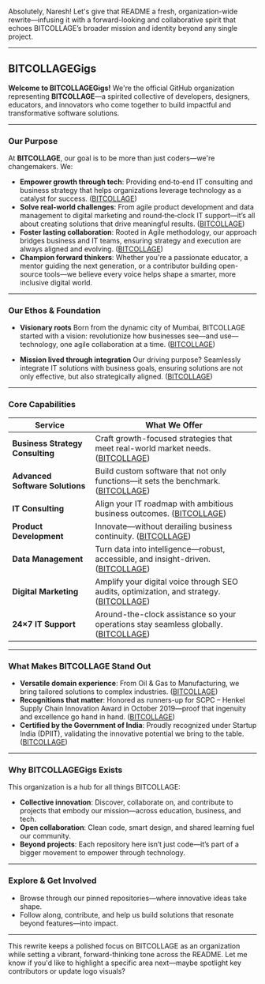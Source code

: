 Absolutely, Naresh! Let's give that README a fresh, organization-wide rewrite—infusing it with a forward-looking and collaborative spirit that echoes BITCOLLAGE’s broader mission and identity beyond any single project.

---

## BITCOLLAGEGigs

**Welcome to BITCOLLAGEGigs!**
We're the official GitHub organization representing **BITCOLLAGE**—a spirited collective of developers, designers, educators, and innovators who come together to build impactful and transformative software solutions.

---

### Our Purpose

At **BITCOLLAGE**, our goal is to be more than just coders—we're changemakers. We:

* **Empower growth through tech**: Providing end‑to‑end IT consulting and business strategy that helps organizations leverage technology as a catalyst for success. ([BITCOLLAGE](https://www.bitcollageconsulting.com/company-profile?utm_source=chatgpt.com))
* **Solve real-world challenges**: From agile product development and data management to digital marketing and round‑the‑clock IT support—it’s all about creating solutions that drive meaningful results. ([BITCOLLAGE](https://www.bitcollageconsulting.com/?utm_source=chatgpt.com))
* **Foster lasting collaboration**: Rooted in Agile methodology, our approach bridges business and IT teams, ensuring strategy and execution are always aligned and evolving. ([BITCOLLAGE](https://www.bitcollageconsulting.com/company-profile?utm_source=chatgpt.com))
* **Champion forward thinkers**: Whether you're a passionate educator, a mentor guiding the next generation, or a contributor building open-source tools—we believe every voice helps shape a smarter, more inclusive digital world.

---

### Our Ethos & Foundation

* **Visionary roots**
  Born from the dynamic city of Mumbai, BITCOLLAGE started with a vision: revolutionize how businesses see—and use—technology, one agile collaboration at a time. ([BITCOLLAGE](https://www.bitcollageconsulting.com/?utm_source=chatgpt.com))

* **Mission lived through integration**
  Our driving purpose? Seamlessly integrate IT solutions with business goals, ensuring solutions are not only effective, but also strategically aligned. ([BITCOLLAGE](https://www.bitcollageconsulting.com/company-profile?utm_source=chatgpt.com))

---

### Core Capabilities

| Service                          | What We Offer                                                                                                                                           |
| -------------------------------- | ------------------------------------------------------------------------------------------------------------------------------------------------------- |
| **Business Strategy Consulting** | Craft growth-focused strategies that meet real-world market needs. ([BITCOLLAGE](https://www.bitcollageconsulting.com/?utm_source=chatgpt.com))         |
| **Advanced Software Solutions**  | Build custom software that not only functions—it sets the benchmark. ([BITCOLLAGE](https://www.bitcollageconsulting.com/?utm_source=chatgpt.com))       |
| **IT Consulting**                | Align your IT roadmap with ambitious business outcomes. ([BITCOLLAGE](https://www.bitcollageconsulting.com/?utm_source=chatgpt.com))                    |
| **Product Development**          | Innovate—without derailing business continuity. ([BITCOLLAGE](https://www.bitcollageconsulting.com/?utm_source=chatgpt.com))                            |
| **Data Management**              | Turn data into intelligence—robust, accessible, and insight-driven. ([BITCOLLAGE](https://www.bitcollageconsulting.com/?utm_source=chatgpt.com))        |
| **Digital Marketing**            | Amplify your digital voice through SEO audits, optimization, and strategy. ([BITCOLLAGE](https://www.bitcollageconsulting.com/?utm_source=chatgpt.com)) |
| **24×7 IT Support**              | Around-the-clock assistance so your operations stay seamless globally. ([BITCOLLAGE](https://www.bitcollageconsulting.com/?utm_source=chatgpt.com))     |

---

### What Makes BITCOLLAGE Stand Out

* **Versatile domain experience**: From Oil & Gas to Manufacturing, we bring tailored solutions to complex industries. ([BITCOLLAGE](https://www.bitcollageconsulting.com/company-profile?utm_source=chatgpt.com))
* **Recognitions that matter**: Honored as runners-up for SCPC – Henkel Supply Chain Innovation Award in October 2019—proof that ingenuity and excellence go hand in hand. ([BITCOLLAGE](https://www.bitcollageconsulting.com/company-profile?utm_source=chatgpt.com))
* **Certified by the Government of India**: Proudly recognized under Startup India (DPIIT), validating the innovative potential we bring to the table. ([BITCOLLAGE](https://www.bitcollageconsulting.com/?utm_source=chatgpt.com))

---

### Why BITCOLLAGEGigs Exists

This organization is a hub for all things BITCOLLAGE:

* **Collective innovation**: Discover, collaborate on, and contribute to projects that embody our mission—across education, business, and tech.
* **Open collaboration**: Clean code, smart design, and shared learning fuel our community.
* **Beyond projects**: Each repository here isn’t just code—it’s part of a bigger movement to empower through technology.

---

### Explore & Get Involved

* Browse through our pinned repositories—where innovative ideas take shape.
* Follow along, contribute, and help us build solutions that resonate beyond features—into impact.

---

This rewrite keeps a polished focus on BITCOLLAGE as an organization while setting a vibrant, forward-thinking tone across the README. Let me know if you'd like to highlight a specific area next—maybe spotlight key contributors or update logo visuals?
